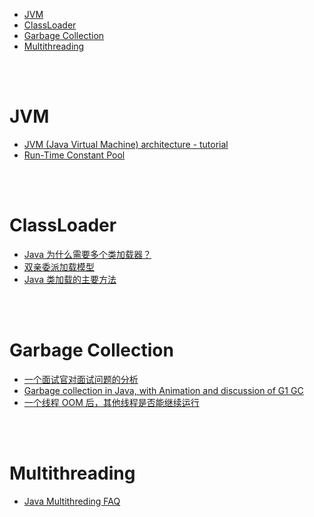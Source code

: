 - [JVM](#jvm)
- [ClassLoader](#classloader)
- [Garbage Collection](#garbage-collection)
- [Multithreading](#multithreading)

</br></br>

# JVM
- [JVM (Java Virtual Machine) architecture - tutorial](https://www.youtube.com/watch?v=ZBJ0u9MaKtM)
- [Run-Time Constant Pool](https://www.zhihu.com/question/29884421/answer/113785601)


</br></br>


# ClassLoader
- [Java 为什么需要多个类加载器？](https://segmentfault.com/q/1010000014745626)
- [双亲委派加载模型](https://github.com/TangBean/understanding-the-jvm/blob/master/Ch2-Java虚拟机程序执行/01-虚拟机的类加载机制.md)
- [Java 类加载的主要方法](https://www.jianshu.com/p/3615403c7c84)


</br></br>


# Garbage Collection
- [一个面试官对面试问题的分析](https://www.iteye.com/blog/icyfenix-715301)
- [Garbage collection in Java, with Animation and discussion of G1 GC](https://www.youtube.com/watch?v=UnaNQgzw4zY)
- [一个线程 OOM 后，其他线程是否能继续运行](https://zhuanlan.zhihu.com/p/151028855)


</br></br>


# Multithreading
- [Java Multithreding FAQ](https://www.zhihu.com/question/22375509/answer/21161626)
